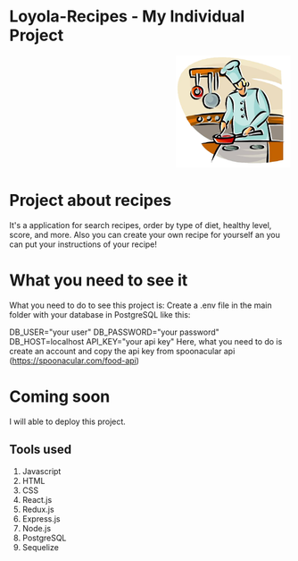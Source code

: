 
# Loyola-Recipes - My Individual Project

<p align="right">
  <img height="200" src="./cooking.png" />
</p>

# Project about recipes
It's a application for search recipes, order by type of diet, healthy level, score, and more. Also you can create your own recipe for yourself an you can put your instructions of your recipe!

# What you need to see it
What you need to do to see this project is: 
Create a .env file in the main folder with your database in PostgreSQL like this:

DB_USER="your user"
DB_PASSWORD="your password"
DB_HOST=localhost
API_KEY="your api key" Here, what you need to do is create an account and  copy the api key from spoonacular api (https://spoonacular.com/food-api)

# Coming soon
I will able to deploy this project.

## Tools used
1) Javascript
2) HTML
3) CSS
4) React.js
5) Redux.js
6) Express.js
7) Node.js
8) PostgreSQL
9) Sequelize
